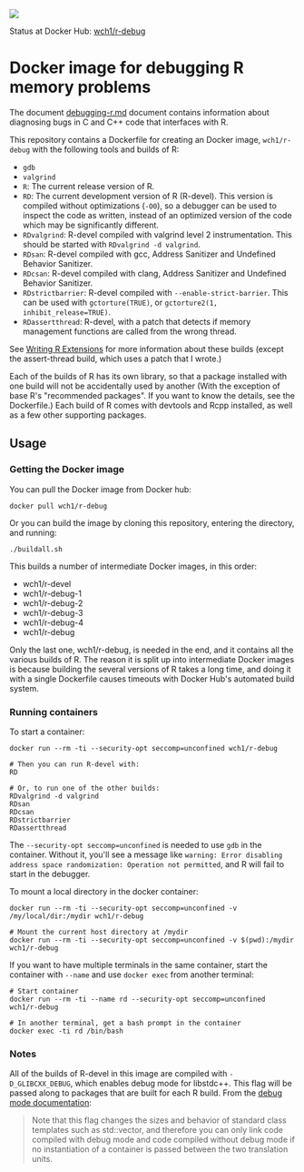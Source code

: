 [![](https://images.microbadger.com/badges/image/wch1/r-debug.svg)](https://microbadger.com/images/wch1/r-debug)

Status at Docker Hub: [wch1/r-debug](https://hub.docker.com/r/wch1/r-debug/)


Docker image for debugging R memory problems
============================================

The document [debugging-r.md](debugging-r.md) document contains information about diagnosing bugs in C and C++ code that interfaces with R.

This repository contains a Dockerfile for creating an Docker image, `wch1/r-debug` with the following tools and builds of R:

* `gdb`
* `valgrind`
* `R`: The current release version of R.
* `RD`: The current development version of R (R-devel). This version is compiled without optimizations (`-O0`), so a debugger can be used to inspect the code as written, instead of an optimized version of the code which may be significantly different.
* `RDvalgrind`: R-devel compiled with valgrind level 2 instrumentation. This should be started with `RDvalgrind -d valgrind`.
* `RDsan`: R-devel compiled with gcc, Address Sanitizer and Undefined Behavior Sanitizer.
* `RDcsan`: R-devel compiled with clang, Address Sanitizer and Undefined Behavior Sanitizer.
* `RDstrictbarrier`: R-devel compiled with `--enable-strict-barrier`. This can be used with `gctorture(TRUE)`, or `gctorture2(1, inhibit_release=TRUE)`.
* `RDassertthread`: R-devel, with a patch that detects if memory management functions are called from the wrong thread.

See [Writing R Extensions](https://cran.r-project.org/doc/manuals/r-release/R-exts.html#Checking-memory-access) for more information about these builds (except the assert-thread build, which uses a patch that I wrote.)

Each of the builds of R has its own library, so that a package installed with one build will not be accidentally used by another (With the exception of base R's "recommended packages". If you want to know the details, see the Dockerfile.) Each build of R comes with devtools and Rcpp installed, as well as a few other supporting packages.


## Usage


### Getting the Docker image

You can pull the Docker image from Docker hub:

```
docker pull wch1/r-debug
```

Or you can build the image by cloning this repository, entering the directory, and running:

```
./buildall.sh
```

This builds a number of intermediate Docker images, in this order:

* wch1/r-devel
* wch1/r-debug-1
* wch1/r-debug-2
* wch1/r-debug-3
* wch1/r-debug-4
* wch1/r-debug

Only the last one, wch1/r-debug, is needed in the end, and it contains all the various builds of R. The reason it is split up into intermediate Docker images is because building the several versions of R takes a long time, and doing it with a single Dockerfile causes timeouts with Docker Hub's automated build system.


### Running containers

To start a container:

```
docker run --rm -ti --security-opt seccomp=unconfined wch1/r-debug

# Then you can run R-devel with:
RD

# Or, to run one of the other builds:
RDvalgrind -d valgrind
RDsan
RDcsan
RDstrictbarrier
RDassertthread
```

The `--security-opt seccomp=unconfined` is needed to use `gdb` in the container. Without it, you'll see a message like `warning: Error disabling address space randomization: Operation not permitted`, and R will fail to start in the debugger.


To mount a local directory in the docker container:

```
docker run --rm -ti --security-opt seccomp=unconfined -v /my/local/dir:/mydir wch1/r-debug

# Mount the current host directory at /mydir
docker run --rm -ti --security-opt seccomp=unconfined -v $(pwd):/mydir wch1/r-debug
```


If you want to have multiple terminals in the same container, start the container with `--name` and use `docker exec` from another terminal:

```
# Start container
docker run --rm -ti --name rd --security-opt seccomp=unconfined wch1/r-debug

# In another terminal, get a bash prompt in the container
docker exec -ti rd /bin/bash
```


### Notes

All of the builds of R-devel in this image are compiled with `-D_GLIBCXX_DEBUG`, which enables debug mode for libstdc++. This flag will be passed along to packages that are built for each R build. From the [debug mode documentation](https://gcc.gnu.org/onlinedocs/libstdc++/manual/debug_mode.html):

> Note that this flag changes the sizes and behavior of standard class templates such as std::vector, and therefore you can only link code compiled with debug mode and code compiled without debug mode if no instantiation of a container is passed between the two translation units.
